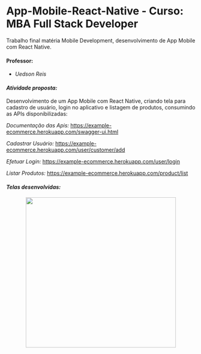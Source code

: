 # App-Mobile-React-Native - Curso: MBA Full Stack Developer
Trabalho final matéria Mobile Development, desenvolvimento de App Mobile com React Native.

#### **Professor:** 
- *Uedson Reis*

#### *Atividade proposta:* 
Desenvolvimento de um App Mobile com React Native, criando tela para cadastro de usuário, login no aplicativo e listagem de produtos, consumindo as APIs disponibilizadas:

*Documentação das Apis:*
https://example-ecommerce.herokuapp.com/swagger-ui.html

*Cadastrar Usuário:*
https://example-ecommerce.herokuapp.com/user/customer/add

*Efetuar Login:*
https://example-ecommerce.herokuapp.com/user/login

*Listar Produtos:*
https://example-ecommerce.herokuapp.com/product/list

#### *Telas desenvolvidas:*

<div align="center">
    <img src="/Screenshot_2021-12-14-20-58-08-535_host.exp.exponent.jpg" width="400px"</img> 
</div>

